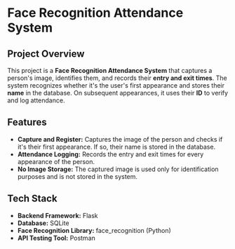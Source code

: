 # Face Recognition Attendance System

## Project Overview
This project is a **Face Recognition Attendance System** that captures a person's image, identifies them, and records their **entry and exit times**. The system recognizes whether it's the user's first appearance and stores their **name** in the database. On subsequent appearances, it uses their **ID** to verify and log attendance.

## Features
- **Capture and Register:** Captures the image of the person and checks if it's their first appearance. If so, their name is stored in the database.
- **Attendance Logging:** Records the entry and exit times for every appearance of the person.
- **No Image Storage:** The captured image is used only for identification purposes and is not stored in the system.

## Tech Stack
- **Backend Framework:** Flask
- **Database:** SQLite
- **Face Recognition Library:** face_recognition (Python)
- **API Testing Tool:** Postman



